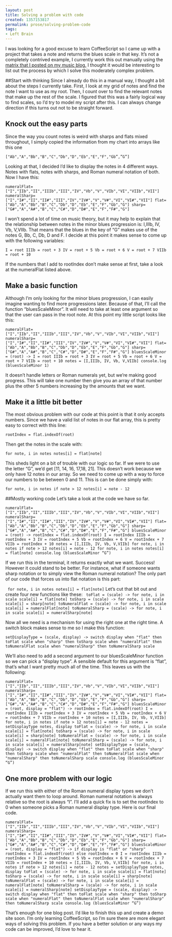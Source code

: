 ```yaml
---
layout: post
title: Solving a problem with code
created: 1357153817
permalink: prose/solving-problem-code
tags:
- Left Brain
---
```

I was looking for a good excuse to learn CoffeeScript so I came up with a project that takes a note and returns the blues scale in that key. It’s not a completely contrived example, I currently work this out manually using the [matrix that I posted on my music blog.](http://craftyblues.com/blog/2012/10/07/numeralCheatSheet)  I thought it would be interesting to list out the process by which I solve this moderately complex problem.

##Start with thinking
Since I already do this in a manual way, I thought a bit about the steps I currently take. First, I look at my grid of notes and find the note I want to use as my root. Then, I  count over to find the relevant notes that make up the rest of the scale. I figured that this was a fairly logical way to find scales, so I’d try to model my script after this. I can always change direction if this turns out not to be straight forward.

## Knock out the easy parts
Since the way you count notes is weird with sharps and flats mixed throughout, I simply copied the information from my chart into arrays like this one

`["Ab","A","Bb","B","C","Db","D","Eb","E","F","Gb”,”G”]`

Looking at that, I decided I’d like to display the notes in 4 different ways. Notes with flats, notes with sharps, and Roman numeral notation of both. Now I have this:

`numeralFlat=["I","IIb","II","IIIb","III","IV","Vb","V","VIb","VI","VIIb","VII"]
numeralSharp=["I","I#","II","II#","III","IV","IV#","V","V#","VI","VI#","VII"]
flat=["Ab","A","Bb","B","C","Db","D","Eb","E","F","Gb","G"]
sharp=["G#","A","A#","B","C","C#","D","D#","E","F","F#","G"]`

I won’t spend a lot of time on music theory, but it may help to explain that the relationship between notes in the minor blues progression is: I,IIIb, IV, Vb, V,VIIb.
That means that the blues in the key of “G” makes use of the notes G, Bb, C, Db, D and F. I decide at this point it makes sense to come up with the following variables:

`I = root
IIIb = root + 3
IV = root + 5
Vb = root + 6
V = root + 7
VIIb = root + 10`

If the numbers that I add to rootIndex don’t make sense at first, take a look at the numeralFlat listed above.

## Make a basic function

Although I’m only looking for the minor blues progression, I can easily imagine wanting to find more progressions later. Because of that, I’ll call the function “bluesScaleMinor”. It will need to take at least one argument so that the user can pass in the root note. At this point my little script looks like this:

`numeralFlat=["I","IIb","II","IIIb","III","IV","Vb","V","VIb","VI","VIIb","VII"]
numeralSharp=["I","I#","II","II#","III","IV","IV#","V","V#","VI","VI#","VII"]
flat=["Ab","A","Bb","B","C","Db","D","Eb","E","F","Gb","G"]
sharp=["G#","A","A#","B","C","C#","D","D#","E","F","F#","G"]
bluesScaleMinor = (root) ->
  I = root
  IIIb = root + 3
  IV = root + 5
  Vb = root + 6
  V = root + 7
  VIIb = root + 10
  notes = [I,IIIb, IV, Vb, V,VIIb]
console.log (bluesScaleMinor 1) `

It doesn’t handle letters or Roman numerals yet, but we’re making good progress. This will take one number then give you an array of that number plus the other 5 numbers increasing by the amounts that we want.

## Make it a little bit better
The most obvious problem with our code at this point is that it only accepts numbers. Since we have a valid list of notes in our flat array, this is pretty easy to correct with this line:

`rootIndex = flat.indexOf(root)`

Then get the notes in the scale with:

`for note, i in notes
    notes[i] = flat[note]`
 
This sheds light on a bit of trouble with our logic so far. If we were to use the letter “G”, we’d get [11, 14, 16, 17,18, 21]. This doesn’t work because we only have 12 notes in our array. So we need to come up with a way to force our numbers to be between 0 and 11. This is can be done simply with:

`for note, i in notes
    if note > 12
      notes[i] = note - 12`

##Mostly working code
Let’s take a look at the code we have so far.

`numeralFlat=["I","IIb","II","IIIb","III","IV","Vb","V","VIb","VI","VIIb","VII"]
numeralSharp=["I","I#","II","II#","III","IV","IV#","V","V#","VI","VI#","VII"]
flat=["Ab","A","Bb","B","C","Db","D","Eb","E","F","Gb","G"]
sharp=["G#","A","A#","B","C","C#","D","D#","E","F","F#","G"]
bluesScaleMinor = (root) ->
  rootIndex = flat.indexOf(root)
  I = rootIndex
  IIIb = rootIndex + 3
  IV = rootIndex + 5
  Vb = rootIndex + 6
  V = rootIndex + 7
  VIIb = rootIndex + 10
  notes = [I,IIIb, IV, Vb, V,VIIb]
  for note, i in notes
    if note > 12
      notes[i] = note - 12
  for note, i in notes
    notes[i] = flat[note]
console.log (bluesScaleMinor “G”)`

If we run this in the terminal, it returns exactly what we want. Success! However it could stand to be better. For instance, what if someone wants sharp notation or to simply view the Roman numeral notation? The only part of our code that forces us into flat notation is this part:

` for note, i in notes
    notes[i] = flat[note]`
Let’s cut that bit out and create four new functions like these:
` toFlat = (scale) ->
  for note, i in scale
    scale[i] = flat[note]
toSharp = (scale) ->
  for note, i in scale
    scale[i] = sharp[note]
toNumeralFlat = (scale) ->
  for note, i in scale
    scale[i] = numeralFlat[note]
toNumeralSharp = (scale) ->
  for note, i in scale
    scale[i] = numeralSharp[note]`
    
 Now all we need is a mechanism for using the right one at the right time. A switch block makes sense to me so I make this function:

 `setDisplayType = (scale, display) ->
  switch display
    when "flat" then toFlat scale
    when "sharp" then toSharp scale
    when "numeralFlat" then toNumeralFlat scale
    when "numeralSharp" then toNumeralSharp scale`
 
 We’ll also need to add a second argument to our bluesScaleMinor function so we can pick a “display type”. A sensible default for this argument is “flat”, that’s what I want pretty much all of the time. This leaves us with the following:

 `numeralFlat=["I","IIb","II","IIIb","III","IV","Vb","V","VIb","VI","VIIb","VII"]
numeralSharp=["I","I#","II","II#","III","IV","IV#","V","V#","VI","VI#","VII"]
flat=["Ab","A","Bb","B","C","Db","D","Eb","E","F","Gb","G"]
sharp=["G#","A","A#","B","C","C#","D","D#","E","F","F#","G"]
bluesScaleMinor = (root, display = "flat") ->
  rootIndex = flat.indexOf(root)
  I = rootIndex
  IIIb = rootIndex + 3
  IV = rootIndex + 5
  Vb = rootIndex + 6
  V = rootIndex + 7
  VIIb = rootIndex + 10
  notes = [I,IIIb, IV, Vb, V,VIIb]
  for note, i in notes
    if note > 12
      notes[i] = note - 12
  notes = setDisplayType notes, display
toFlat = (scale) ->
  for note, i in scale
    scale[i] = flat[note]
toSharp = (scale) ->
  for note, i in scale
    scale[i] = sharp[note]
toNumeralFlat = (scale) ->
  for note, i in scale
    scale[i] = numeralFlat[note]
toNumeralSharp = (scale) ->
  for note, i in scale
    scale[i] = numeralSharp[note]
setDisplayType = (scale, display) ->
  switch display
    when "flat" then toFlat scale
    when "sharp" then toSharp scale
    when "numeralFlat" then toNumeralFlat scale
    when "numeralSharp" then toNumeralSharp scale
console.log (bluesScaleMinor “G”)`

## One more problem with our logic
If we run this with either of the Roman numeral display types we don’t actually want them to loop around. Roman numeral notation is always relative so the root is always “I”. I’ll add a quick fix is to set the rootIndex to 0 when someone picks a Roman numeral display type. Here is our final code.

`numeralFlat=["I","IIb","II","IIIb","III","IV","Vb","V","VIb","VI","VIIb","VII"]
numeralSharp=["I","I#","II","II#","III","IV","IV#","V","V#","VI","VI#","VII"]
flat=["Ab","A","Bb","B","C","Db","D","Eb","E","F","Gb","G"]
sharp=["G#","A","A#","B","C","C#","D","D#","E","F","F#","G"]
bluesScaleMinor = (root, display = "flat") ->
  if display is "flat" or "sharp"
    rootIndex = flat.indexOf(root)
  else
    rootIndex = 0
  I = rootIndex
  IIIb = rootIndex + 3
  IV = rootIndex + 5
  Vb = rootIndex + 6
  V = rootIndex + 7
  VIIb = rootIndex + 10
  notes = [I,IIIb, IV, Vb, V,VIIb]
  for note, i in notes
    if note > 12
      notes[i] = note - 12
  notes = setDisplayType notes, display
toFlat = (scale) ->
  for note, i in scale
    scale[i] = flat[note]
toSharp = (scale) ->
  for note, i in scale
    scale[i] = sharp[note]
toNumeralFlat = (scale) ->
  for note, i in scale
    scale[i] = numeralFlat[note]
toNumeralSharp = (scale) ->
  for note, i in scale
    scale[i] = numeralSharp[note]
setDisplayType = (scale, display) ->
  switch display
    when "flat" then toFlat scale
    when "sharp" then toSharp scale
    when "numeralFlat" then toNumeralFlat scale
    when "numeralSharp" then toNumeralSharp scale
console.log (bluesScaleMinor “G”)`

That’s enough for one blog post. I’d like to finish this up and create a demo site soon. I’m only learning CoffeeScript, so I’m sure there are more elegant ways of solving this problem. If you have a better solution or any ways my code can be improved, I’d love to hear it. 
